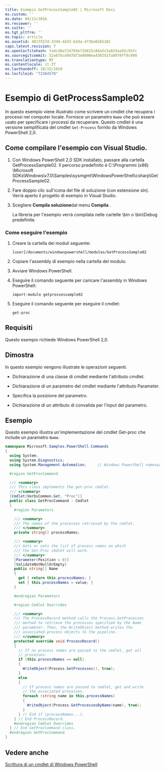 ```yaml
---
title: Esempio GetProcessSample02 | Microsoft Docs
ms.custom: ''
ms.date: 09/13/2016
ms.reviewer: ''
ms.suite: ''
ms.tgt_pltfrm: ''
ms.topic: article
ms.assetid: 481f557d-3344-4d33-b2da-4736a0165181
caps.latest.revision: 7
ms.openlocfilehash: fa4cd8a724793e71b615c84a5c5a833aa92c93fc
ms.sourcegitcommit: 52a67bcd9d7bf3e8600ea4302d1fa8970ff9c998
ms.translationtype: MT
ms.contentlocale: it-IT
ms.lasthandoff: 10/15/2019
ms.locfileid: "72364570"
---
```

# <a name="getprocesssample02-sample"></a>Esempio di GetProcessSample02

In questo esempio viene illustrato come scrivere un cmdlet che recupera i processi nel computer locale. Fornisce un parametro `Name` che può essere usato per specificare i processi da recuperare. Questo cmdlet è una versione semplificata del cmdlet `Get-Process` fornito da Windows PowerShell 2,0.

## <a name="how-to-build-the-sample-using-visual-studio"></a>Come compilare l'esempio con Visual Studio.

1. Con Windows PowerShell 2,0 SDK installato, passare alla cartella GetProcessSample02. Il percorso predefinito è C:\Programmi (x86) \Microsoft SDKs\Windows\v7.0\Samples\sysmgmt\WindowsPowerShell\csharp\GetProcessSample02.

2. Fare doppio clic sull'icona del file di soluzione (con estensione sln). Verrà aperto il progetto di esempio in Visual Studio.

3. Scegliere **Compila soluzione**dal menu **Compila** .

    La libreria per l'esempio verrà compilata nelle cartelle \bin o \bin\Debug predefinite.

### <a name="how-to-run-the-sample"></a>Come eseguire l'esempio

1. Creare la cartella dei moduli seguente:

    `[user]/documents/windowspowershell/modules/GetProcessSample02`

2. Copiare l'assembly di esempio nella cartella del modulo.

3. Avviare Windows PowerShell.

4. Eseguire il comando seguente per caricare l'assembly in Windows PowerShell:

    `import-module getprossessample02`

5. Eseguire il comando seguente per eseguire il cmdlet:

    `get-proc`

## <a name="requirements"></a>Requisiti

Questo esempio richiede Windows PowerShell 2,0.

## <a name="demonstrates"></a>Dimostra

In questo esempio vengono illustrate le operazioni seguenti.

- Dichiarazione di una classe di cmdlet mediante l'attributo cmdlet.

- Dichiarazione di un parametro del cmdlet mediante l'attributo Parameter.

- Specifica la posizione del parametro.

- Dichiarazione di un attributo di convalida per l'input del parametro.

## <a name="example"></a>Esempio

Questo esempio illustra un'implementazione del cmdlet Get-proc che include un parametro `Name`.

```csharp
namespace Microsoft.Samples.PowerShell.Commands
{
  using System;
  using System.Diagnostics;
  using System.Management.Automation;     // Windows PowerShell namespace

  #region GetProcCommand

  /// <summary>
  /// This class implements the get-proc cmdlet.
  /// </summary>
  [Cmdlet(VerbsCommon.Get, "Proc")]
  public class GetProcCommand : Cmdlet
  {
    #region Parameters

    /// <summary>
    /// The names of the processes retrieved by the cmdlet.
    /// </summary>
    private string[] processNames;

    /// <summary>
    /// Gets or sets the list of process names on which
    /// the Get-Proc cmdlet will work.
    /// </summary>
    [Parameter(Position = 0)]
    [ValidateNotNullOrEmpty]
    public string[] Name
    {
      get { return this.processNames; }
      set { this.processNames = value; }
    }

    #endregion Parameters

    #region Cmdlet Overrides

    /// <summary>
    /// The ProcessRecord method calls the Process.GetProcesses
    /// method to retrieve the processes specified by the Name
    /// parameter. Then, the WriteObject method writes the
    /// associated process objects to the pipeline.
    /// </summary>
    protected override void ProcessRecord()
    {
      // If no process names are passed to the cmdlet, get all
      // processes.
      if (this.processNames == null)
      {
        WriteObject(Process.GetProcesses(), true);
      }
      else
      {
        // If process names are passed to cmdlet, get and write
        // the associated processes.
        foreach (string name in this.processNames)
        {
          WriteObject(Process.GetProcessesByName(name), true);
        }
      } // End if (processNames...).
    } // End ProcessRecord.
    #endregion Cmdlet Overrides
  } // End GetProcCommand class.
  #endregion GetProcCommand
}
```

## <a name="see-also"></a>Vedere anche

[Scrittura di un cmdlet di Windows PowerShell](./writing-a-windows-powershell-cmdlet.md)

